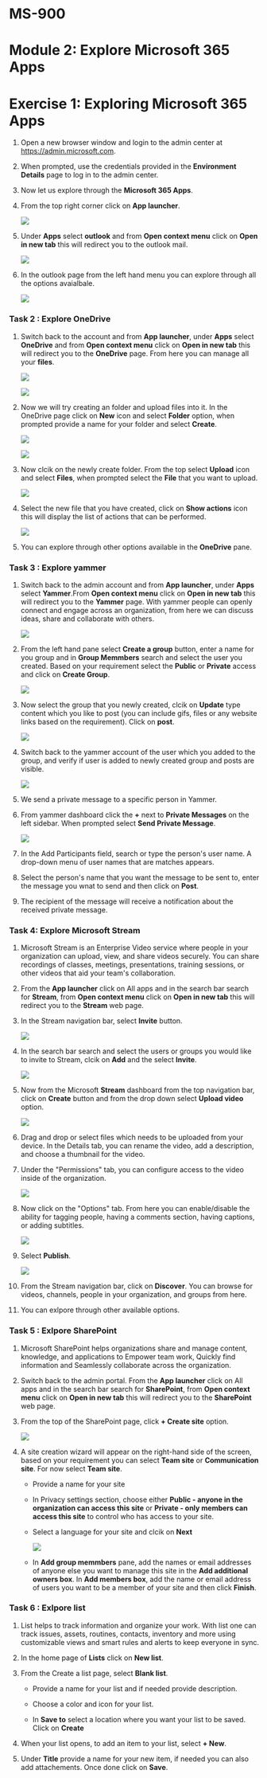 # MS-900

# Module 2: Explore Microsoft 365 Apps 

# Exercise 1: Exploring  Microsoft 365 Apps

1. Open a new browser window and login to the admin center at https://admin.microsoft.com.

1. When prompted, use the credentials provided in the **Environment Details** page to log in to the admin center.

1. Now let us explore through the **Microsoft 365 Apps**.

1. From the top right corner click on **App launcher**.
  
   ![](Images/img14.png)

1. Under **Apps** select **outlook** and from **Open context menu** click on **Open in new tab** this will redirect you to the outlook mail.

   ![](Images/img9.png)
   
1. In the outlook page from the left hand menu you can explore through all the options avaialbale.

   ![](Images/img15.png)
   
### Task 2 : Explore OneDrive

1. Switch back to the account and from  **App launcher**, under **Apps** select **OneDrive** and  from **Open context menu** click on **Open in new tab** this will redirect you  to the **OneDrive** page. From here you can manage all your **files**.
   
   ![](Images/img10.png)
   
   ![](Images/img16.png)

1. Now we will try creating an folder and upload files into it. In the OneDrive page click on **New** icon and select **Folder** option, when prompted provide a name for your folder and select **Create**.
  
   ![](Images/img17.png)
   
   ![](Images/img18.png)
   
1. Now clcik on the newly create folder. From the top select **Upload** icon and select **Files**, when prompted select the **File** that you want to upload.

   ![](Images/img19.png)
   
1. Select the new file that you have created, click on **Show actions** icon this will display the list of actions that can be performed.

   ![](Images/img20.png)

1. You can explore through other options available in the **OneDrive** pane.

### Task 3  : Explore yammer

1. Switch back to the admin account and from  **App launcher**, under **Apps** select **Yammer**.From **Open context menu** click on **Open in new tab** this will redirect you  to the **Yammer** page. With yammer people can openly connect and engage across an organization, from here we can discuss ideas, share and collaborate with others.

   ![](Images/img21.png)

1. From the left hand pane select **Create a group**  button, enter a name for you group and in **Group Memmbers** search and select the user you created. Based on your requirement select the **Public** or **Private** access and click on **Create Group**.

   ![](Images/img22.png)
   
1. Now select the group that you newly created, clcik on **Update** type content which you like to post (you can include gifs, files or any website links based on the requirement). Click on **post**.
  
   ![](Images/img23.png)
   
1. Switch back to the yammer account of the user which you added to the group, and verify if user is added to newly created group and posts are visible.
   
   ![](Images/img24.png)
  
1.  We send a private message to a specific person in Yammer.
   
1. From yammer dashboard click the **+** next to **Private Messages** on the left sidebar. When prompted select **Send Private Message**.
   
   ![](Images/img25.png)

1. In the Add Participants field, search or type the person's user name. A drop-down menu of user names that are matches appears.

1. Select the person's name that you want the message to be sent to, enter the message you wnat to send and then click on **Post**.

1. The recipient of the message will receive a notification about the received private message.

### Task 4: Explore Microsoft Stream

1. Microsoft Stream is an Enterprise Video service where people in your organization can upload, view, and share videos securely. You can share recordings of classes, meetings, presentations, training sessions, or other videos that aid your team's collaboration.

1. From the  **App launcher** click on All apps and in the search bar search for **Stream**, from **Open context menu** click on **Open in new tab** this will redirect you  to the **Stream** web page. 

1. In the Stream navigation bar, select **Invite** button.
   
   ![](Images/img27.png)
   
1. In the search bar search and select the users or groups you would like to invite to Stream, clcik on **Add** and the select **Invite**.
   
   ![](Images/img28.png)


1. Now from the Microsoft **Stream** dashboard from the top navigation bar,  click on  **Create** button and from the drop down select **Upload video** option.

   ![](Images/img29.png)

1. Drag and drop or select files which needs to be uploaded from your device. In the Details tab, you can rename  the video, add a description, and choose a thumbnail for the video. 

1. Under the "Permissions" tab, you can configure access to the video inside of the organization. 

   ![](Images/img31.png)
   
1. Now click on the "Options" tab. From here you can enable/disable the ability for tagging people, having a comments section, having captions, or adding subtitles.
 
   ![](Images/img32.png)

1. Select **Publish**.
   
   ![](Images/img33.png)

1. From  the Stream navigation bar, click on **Discover**. You can browse for videos, channels, people in your organization, and groups from here.

1. You can exlpore through other available options.

### Task 5 : Exlpore SharePoint

1. Microsoft SharePoint  helps organizations share and manage content, knowledge, and applications to Empower team work, Quickly find information and Seamlessly collaborate across the organization.

1. Switch back to the admin portal. From the  **App launcher** click on All apps and in the search bar search for **SharePoint**, from **Open context menu** click on **Open in new tab** this will redirect you  to the **SharePoint** web page. 

1. From the top of the SharePoint page, click **+ Create site**  option.
  
   ![](Images/img34.png)

1. A site creation wizard will appear on the right-hand side of the screen, based on your requirement you  can select **Team site** or **Communication site**. For now select **Team site**.
   
    - Provide a name for your site
    
    - In Privacy settings section, choose either **Public - anyone in the organization can access this site** or **Private - only members can access this site** to control who has access to your site.

    -  Select a language for your site and clcik on **Next**
    
       ![](Images/img35.png)
    
    -  In **Add group memmbers** pane, add the names or email addresses of anyone else you want to manage this site in the **Add additional owners box**. In **Add members box**, add the name or email address of users you want to be a member of your site and then click **Finish**.  

### Task 6 : Exlpore list

1. List helps to track information and organize your work. With list one can track issues, assets, routines, contacts, inventory and more using customizable views and smart rules and alerts to keep everyone in sync.

1. In the home page of **Lists** click on **New list**. 

1. From the Create a list page, select **Blank list**.
 
    - Provide a name for your list and if needed  provide description.
    
    - Choose a color and icon for your list.
    
    - In **Save to** select a location where you want your list to be saved. Click on **Create**
    
 1. When your list opens, to add an item to your list, select **+ New**. 
 
 1. Under **Title** provide a name for your new item, if needed you can also add attachements. Once done click on **Save**.

 

    

       


